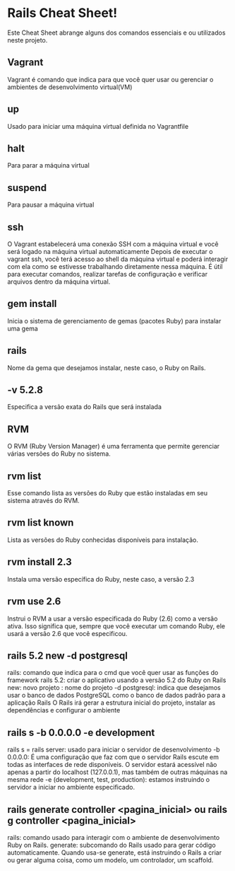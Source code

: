# Rails Cheat Sheet!
Este Cheat Sheet abrange alguns dos comandos essenciais e ou utilizados neste projeto.

## Vagrant
Vagrant é comando que indica para que você quer usar ou gerenciar o ambientes de desenvolvimento virtual(VM)

## up
Usado para iniciar uma máquina virtual definida no Vagrantfile

## halt
Para parar a máquina virtual

## suspend
Para pausar a máquina virtual

## ssh
O Vagrant estabelecerá uma conexão SSH com a máquina virtual e você será logado na máquina virtual automaticamente Depois de executar o vagrant ssh, você terá acesso ao shell da máquina virtual e poderá interagir com ela como se estivesse trabalhando diretamente nessa máquina. É útil para executar comandos, realizar tarefas de configuração e verificar arquivos dentro da máquina virtual.

## gem install
Inicia o sistema de gerenciamento de gemas (pacotes Ruby) para instalar uma gema

## rails
Nome da gema que desejamos instalar, neste caso, o Ruby on Rails.

## -v 5.2.8
Especifica a versão exata do Rails que será instalada

## RVM
O RVM (Ruby Version Manager) é uma ferramenta que permite gerenciar várias versões do Ruby no sistema.

## rvm list
Esse comando lista as versões do Ruby que estão instaladas em seu sistema através do RVM.

## rvm list known
Lista as versões do Ruby conhecidas disponíveis para instalação.

## rvm install 2.3
Instala uma versão específica do Ruby, neste caso, a versão 2.3

## rvm use 2.6
Instrui o RVM a usar a versão especificada do Ruby (2.6) como a versão ativa. Isso significa que, sempre que você executar um comando Ruby, ele usará a versão 2.6 que você especificou.

## rails 5.2 new -d postgresql
rails: comando que indica para o cmd que você quer usar as funções do framework rails 5.2: criar o aplicativo usando a versão 5.2 do Ruby on Rails new: novo projeto : nome do projeto -d postgresql: indica que desejamos usar o banco de dados PostgreSQL como o banco de dados padrão para a aplicação Rails O Rails irá gerar a estrutura inicial do projeto, instalar as dependências e configurar o ambiente

## rails s -b 0.0.0.0 -e development
rails s = rails server: usado para iniciar o servidor de desenvolvimento -b 0.0.0.0: É uma configuração que faz com que o servidor Rails escute em todas as interfaces de rede disponíveis. O servidor estará acessível não apenas a partir do localhost (127.0.0.1), mas também de outras máquinas na mesma rede -e (development, test, production): estamos instruindo o servidor a iniciar no ambiente especificado.

## rails generate controller <pagina_inicial> ou rails g controller <pagina_inicial>
rails: comando usado para interagir com o ambiente de desenvolvimento Ruby on Rails. generate: subcomando do Rails usado para gerar código automaticamente. Quando usa-se generate, está instruindo o Rails a criar ou gerar alguma coisa, como um modelo, um controlador, um scaffold.

